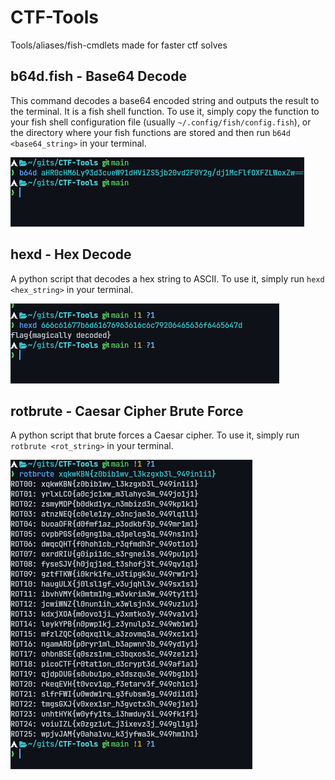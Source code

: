 # CTF-Tools
Tools/aliases/fish-cmdlets made for faster ctf solves

## b64d.fish - Base64 Decode
This command decodes a base64 encoded string and outputs the result to the terminal. It is a fish shell function. To use it, simply copy the function to your fish shell configuration file (usually `~/.config/fish/config.fish`), or the directory where your fish functions are stored and then run `b64d <base64_string>` in your terminal.

![](./imgs/b64d.png)

## hexd - Hex Decode
A python script that decodes a hex string to ASCII. To use it, simply run `hexd <hex_string>` in your terminal.

![](./imgs/hexd.png)

## rotbrute - Caesar Cipher Brute Force
A python script that brute forces a Caesar cipher. To use it, simply run `rotbrute <rot_string>` in your terminal.

![](./imgs/rotbrute.png)
